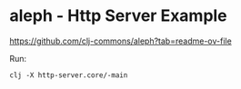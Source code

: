 # aleph - Http Server Example #

<https://github.com/clj-commons/aleph?tab=readme-ov-file>

Run:

``` shell
clj -X http-server.core/-main
```
